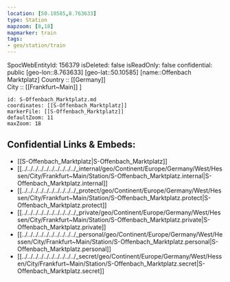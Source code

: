 ```yaml
---
location: [50.10585,8.763633] 
type: Station 
mapzoom: [8,18] 
mapmarker: train 
tags:
- geo/station/train
---
```

SpocWebEntityId: 156379
isDeleted: false
isReadOnly: false
confidential: public
[geo-lon::8.763633] 
[geo-lat::50.10585] 
[name::Offenbach Marktplatz] 
Country :: [[Germany]]  
City :: [[Frankfurt~Main]] ] 


```leaflet
id: S-Offenbach_Marktplatz.md
coordinates: [[S-Offenbach_Marktplatz]] 
markerFile: [[S-Offenbach_Marktplatz]] 
defaultZoom: 11 
maxZoom: 18
```


## Confidential Links & Embeds: 
- [[S-Offenbach_Marktplatz|S-Offenbach_Marktplatz]] 
- [[../../../../../../../../../../_internal/geo/Continent/Europe/Germany/West/Hessen/City/Frankfurt~Main/Station/S-Offenbach_Marktplatz.internal|S-Offenbach_Marktplatz.internal]] 
- [[../../../../../../../../../../_protect/geo/Continent/Europe/Germany/West/Hessen/City/Frankfurt~Main/Station/S-Offenbach_Marktplatz.protect|S-Offenbach_Marktplatz.protect]] 
- [[../../../../../../../../../../_private/geo/Continent/Europe/Germany/West/Hessen/City/Frankfurt~Main/Station/S-Offenbach_Marktplatz.private|S-Offenbach_Marktplatz.private]] 
- [[../../../../../../../../../../_personal/geo/Continent/Europe/Germany/West/Hessen/City/Frankfurt~Main/Station/S-Offenbach_Marktplatz.personal|S-Offenbach_Marktplatz.personal]] 
- [[../../../../../../../../../../_secret/geo/Continent/Europe/Germany/West/Hessen/City/Frankfurt~Main/Station/S-Offenbach_Marktplatz.secret|S-Offenbach_Marktplatz.secret]] 
